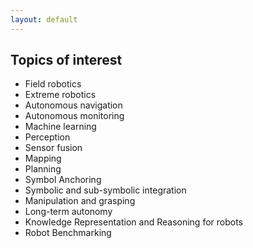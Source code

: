 ```yaml
---
layout: default
---
```


## Topics of interest
* Field robotics 
* Extreme robotics
* Autonomous navigation
* Autonomous monitoring
* Machine learning
* Perception
* Sensor fusion 
* Mapping 
* Planning
* Symbol Anchoring
* Symbolic and sub-symbolic integration 
* Manipulation and grasping 
* Long-term autonomy
* Knowledge Representation and Reasoning for robots
* Robot Benchmarking 
